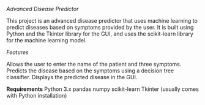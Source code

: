 *Advanced Disease Predictor*

This project is an advanced disease predictor that uses machine learning to predict diseases based on symptoms provided by the user. It is built using Python and the Tkinter library for the GUI, and uses the scikit-learn library for the machine learning model.

*Features*

Allows the user to enter the name of the patient and three symptoms.
Predicts the disease based on the symptoms using a decision tree classifier.
Displays the predicted disease in the GUI.

**Requirements**
Python 3.x
pandas
numpy
scikit-learn
Tkinter (usually comes with Python installation)
